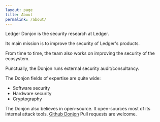 ```yaml
---
layout: page
title: About
permalink: /about/
---
```


Ledger Donjon is the security research at Ledger.

Its main mission is to improve the security of Ledger's products.

From time to time, the team also works on improving the security of the ecosystem.

Punctually, the Donjon runs external security audit/consultancy.

The Donjon fields of expertise are quite wide:
- Software security
- Hardware security
- Cryptography

The Donjon also believes in open-source. It open-sources most of its internal attack tools. 
[Github Donjon](https://github.com/ledger-donjon)
Pull requests are welcome.

